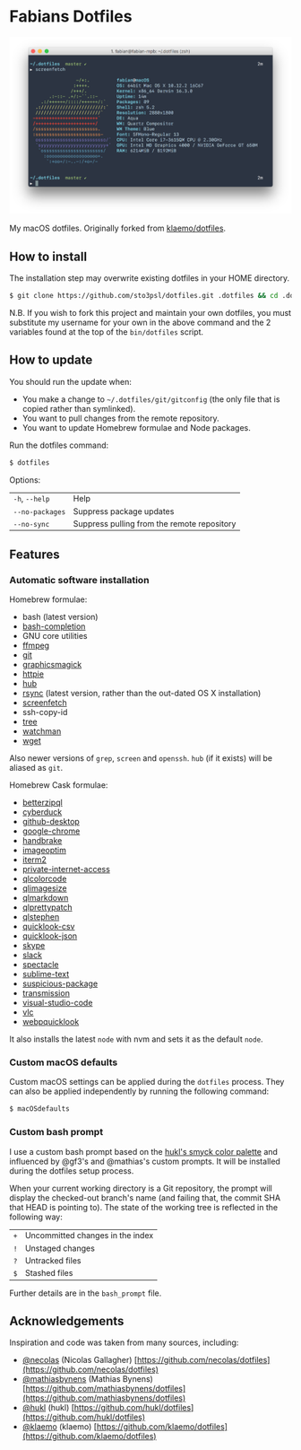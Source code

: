 # Fabians Dotfiles

![iTerm](./terminal.png)

My macOS dotfiles. Originally forked from [klaemo/dotfiles](https://github.com/klaemo/dotfiles).

## How to install

The installation step may overwrite existing dotfiles in your HOME directory.

```bash
$ git clone https://github.com/sto3psl/dotfiles.git .dotfiles && cd .dotfiles && ./bin/dotfiles
```

N.B. If you wish to fork this project and maintain your own dotfiles, you must
substitute my username for your own in the above command and the 2 variables
found at the top of the `bin/dotfiles` script.

## How to update

You should run the update when:

* You make a change to `~/.dotfiles/git/gitconfig` (the only file that is
  copied rather than symlinked).
* You want to pull changes from the remote repository.
* You want to update Homebrew formulae and Node packages.

Run the dotfiles command:

```bash
$ dotfiles
```

Options:

<table>
    <tr>
        <td><code>-h</code>, <code>--help</code></td>
        <td>Help</td>
    </tr>
    <tr>
        <td><code>--no-packages</code></td>
        <td>Suppress package updates</td>
    </tr>
    <tr>
        <td><code>--no-sync</code></td>
        <td>Suppress pulling from the remote repository</td>
    </tr>
</table>


## Features

### Automatic software installation

Homebrew formulae:

* bash (latest version)
* [bash-completion](http://bash-completion.alioth.debian.org/)
* GNU core utilities
* [ffmpeg](http://ffmpeg.org/)
* [git](http://git-scm.com/)
* [graphicsmagick](http://www.graphicsmagick.org/)
* [httpie](https://httpie.org)
* [hub](https://github.com/github/hub)
* [rsync](https://rsync.samba.org/) (latest version, rather than the out-dated OS X installation)
* [screenfetch](https://github.com/KittyKatt/screenFetch)
* ssh-copy-id
* [tree](http://mama.indstate.edu/users/ice/tree/)
* [watchman](https://facebook.github.io/watchman/)
* [wget](http://www.gnu.org/software/wget/)

Also newer versions of `grep`, `screen` and `openssh`.
`hub` (if it exists) will be aliased as `git`.

Homebrew Cask formulae:

* [betterzipql](https://github.com/sindresorhus/quick-look-plugins)
* [cyberduck](https://cyberduck.io)
* [github-desktop](https://desktop.github.com)
* [google-chrome](https://www.google.de/chrome/browser/desktop/)
* [handbrake](https://handbrake.fr)
* [imageoptim](https://imageoptim.com/mac)
* [iterm2](https://www.iterm2.com)
* [private-internet-access](https://deu.privateinternetaccess.com/pages/downloads)
* [qlcolorcode](https://github.com/sindresorhus/quick-look-plugins)
* [qlimagesize](https://github.com/sindresorhus/quick-look-plugins)
* [qlmarkdown](https://github.com/sindresorhus/quick-look-plugins)
* [qlprettypatch](https://github.com/sindresorhus/quick-look-plugins)
* [qlstephen](https://github.com/sindresorhus/quick-look-plugins)
* [quicklook-csv](https://github.com/sindresorhus/quick-look-plugins)
* [quicklook-json](https://github.com/sindresorhus/quick-look-plugins)
* [skype](https://www.skype.com/de/)
* [slack](https://slack.com)
* [spectacle](https://www.spectacleapp.com)
* [sublime-text](https://www.sublimetext.com)
* [suspicious-package](https://github.com/sindresorhus/quick-look-plugins)
* [transmission](https://transmissionbt.com)
* [visual-studio-code](https://code.visualstudio.com)
* [vlc](http://www.videolan.org/vlc/)
* [webpquicklook](https://github.com/sindresorhus/quick-look-plugins)

It also installs the latest `node` with nvm and sets it as the default `node`.

### Custom macOS defaults

Custom macOS settings can be applied during the `dotfiles` process. They can
also be applied independently by running the following command:

```bash
$ macOSdefaults
```

### Custom bash prompt

I use a custom bash prompt based on the [hukl's smyck color palette](https://github.com/hukl/Smyck-Color-Scheme) and influenced
by @gf3's and @mathias's custom prompts. It will be installed during the dotfiles setup process.

When your current working directory is a Git repository, the prompt will
display the checked-out branch's name (and failing that, the commit SHA that
HEAD is pointing to). The state of the working tree is reflected in the
following way:

<table>
    <tr>
        <td><code>+</code></td>
        <td>Uncommitted changes in the index</td>
    </tr>
    <tr>
        <td><code>!</code></td>
        <td>Unstaged changes</td>
    </tr>
    <tr>
        <td><code>?</code></td>
        <td>Untracked files</td>
    </tr>
    <tr>
        <td><code>$</code></td>
        <td>Stashed files</td>
    </tr>
</table>

Further details are in the `bash_prompt` file.

## Acknowledgements

Inspiration and code was taken from many sources, including:

* [@necolas](https://github.com/necolas) (Nicolas Gallagher)
  [https://github.com/necolas/dotfiles](https://github.com/necolas/dotfiles)
* [@mathiasbynens](https://github.com/mathiasbynens) (Mathias Bynens)
  [https://github.com/mathiasbynens/dotfiles](https://github.com/mathiasbynens/dotfiles)
* [@hukl](https://github.com/hukl) (hukl)
  [https://github.com/hukl/dotfiles](https://github.com/hukl/dotfiles)
* [@klaemo](https://github.com/klaemo) (klaemo)
  [https://github.com/klaemo/dotfiles](https://github.com/klaemo/dotfiles)
